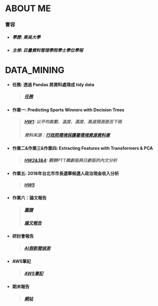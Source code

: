 # ABOUT ME
### 曹容
* ##### 學歷: 東吳大學
* ##### 主修: 巨量資料管理學院學士學位學程

# DATA_MINING

* #### 任務: 透過 Pandas 將資料處理成 tidy data 
  > ##### [任務](/任務/任務.ipynb)
* #### 作業一: Predicting Sports Winners with Decision Trees
  > ##### [HW1](/HW1/HW1.ipynb): 以平均氣壓、溫度、濕度、風速預測是否下雨
  > ##### 資料來源：[行政院環境保護署環境資源資料庫](https://erdb.epa.gov.tw/FileDownload/FileDownload.aspx)
* #### 作業二&作業三&作業四: Extracting Features with Transformers & PCA
  > ##### [HW2&3&4](/HW2&3&4/HW2&3&4.ipynb): 觀察PTT韓劇版與日劇版的內文分析 
* #### 作業五: 2018年台北市市長選舉候選人政治現金收入分析
  > ##### [HW5](/HW5/HW5.ipynb)
* #### 作業六：論文報告
  > ##### [圖譜](/圖譜.pdf)
  > ##### [論文報告](/論文報告.pdf)

* #### 研討會報告
  > ##### [AI假新聞偵測](/AI假新聞偵測.pdf)
* #### AWS筆記
  > ##### [AWS筆記](/AWS/AWS筆記.md)

* #### 期末報告
  > ##### [網站](/final/index.html)
 
